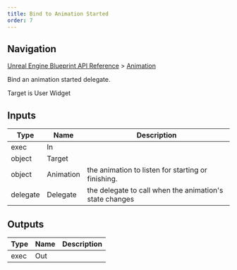 ```yaml
---
title: Bind to Animation Started
order: 7
---
```

## Navigation

[Unreal Engine Blueprint API Reference](https://dev.epicgames.com/documentation/en-us/unreal-engine/BlueprintAPI) > [Animation](https://dev.epicgames.com/documentation/en-us/unreal-engine/BlueprintAPI/Animation)

Bind an animation started delegate.

Target is User Widget

## Inputs

| Type | Name | Description |
| --- | --- | --- |
| exec | In |  |
| object | Target |  |
| object | Animation | the animation to listen for starting or finishing. |
| delegate | Delegate | the delegate to call when the animation's state changes |

## Outputs

| Type | Name | Description |
| --- | --- | --- |
| exec | Out |  |
